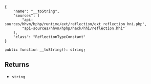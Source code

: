 ``` yamlmeta
{
    "name": "__toString",
    "sources": [
        "api-sources/hhvm/hphp/runtime/ext/reflection/ext_reflection_hni.php",
        "api-sources/hhvm/hphp/hack/hhi/reflection.hhi"
    ],
    "class": "ReflectionTypeConstant"
}
```




``` Hack
public function __toString(): string;
```




## Returns




+ ` string `
<!-- HHAPIDOC -->
